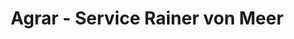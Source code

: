 ---
title: "Agrar - Service Rainer von Meer"
url: /euskirchen/agrar-service-rainer-von-meer/
shop: Landwirtschaftlich
---